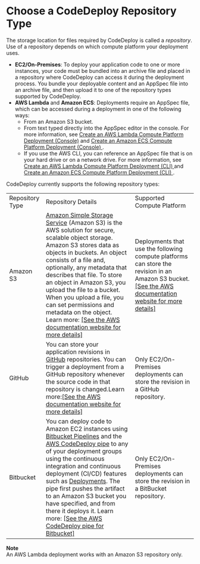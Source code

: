 # Choose a CodeDeploy Repository Type<a name="application-revisions-repository-type"></a>

The storage location for files required by CodeDeploy is called a *repository*\. Use of a repository depends on which compute platform your deployment uses\.
+ **EC2/On\-Premises**: To deploy your application code to one or more instances, your code must be bundled into an archive file and placed in a repository where CodeDeploy can access it during the deployment process\. You bundle your deployable content and an AppSpec file into an archive file, and then upload it to one of the repository types supported by CodeDeploy\.
+ **AWS Lambda** and **Amazon ECS**: Deployments require an AppSpec file, which can be accessed during a deployment in one of the following ways: 
  +  From an Amazon S3 bucket\. 
  +  From text typed directly into the AppSpec editor in the console\. For more information, see [Create an AWS Lambda Compute Platform Deployment \(Console\)](deployments-create-console-lambda.md) and [ Create an Amazon ECS Compute Platform Deployment \(Console\) ](deployments-create-console-ecs.md)\. 
  +  If you use the AWS CLI, you can reference an AppSpec file that is on your hard drive or on a network drive\. For more information, see [ Create an AWS Lambda Compute Platform Deployment \(CLI\) ](deployments-create-lambda-cli.md) and [ Create an Amazon ECS Compute Platform Deployment \(CLI\) ](deployments-create-ecs-cli.md)\. 

CodeDeploy currently supports the following repository types: 


|  |  |  | 
| --- |--- |--- |
| Repository Type | Repository Details | Supported Compute Platform | 
| Amazon S3 | [Amazon Simple Storage Service](https://docs.aws.amazon.com/AmazonS3/latest/gsg/) \(Amazon S3\) is the AWS solution for secure, scalable object storage\. Amazon S3 stores data as objects in buckets\. An object consists of a file and, optionally, any metadata that describes that file\. To store an object in Amazon S3, you upload the file to a bucket\. When you upload a file, you can set permissions and metadata on the object\. Learn more: [\[See the AWS documentation website for more details\]](http://docs.aws.amazon.com/codedeploy/latest/userguide/application-revisions-repository-type.html) | Deployments that use the following compute platforms can store the revision in an Amazon S3 bucket\.[\[See the AWS documentation website for more details\]](http://docs.aws.amazon.com/codedeploy/latest/userguide/application-revisions-repository-type.html) | 
| GitHub | You can store your application revisions in [GitHub](http://www.github.com) repositories\. You can trigger a deployment from a GitHub repository whenever the source code in that repository is changed\.Learn more:[\[See the AWS documentation website for more details\]](http://docs.aws.amazon.com/codedeploy/latest/userguide/application-revisions-repository-type.html) | Only EC2/On\-Premises deployments can store the revision in a GitHub repository\. | 
| Bitbucket |  You can deploy code to Amazon EC2 instances using [Bitbucket Pipelines](https://bitbucket.org/product/features/pipelines) and the [AWS CodeDeploy pipe](https://bitbucket.org/product/features/pipelines/integrations?p=atlassian/aws-code-deploy) to any of your deployment groups using the continuous integration and continuous deployment \(CI/CD\) features such as [Deployments](https://confluence.atlassian.com/bitbucket/bitbucket-deployments-940695276.html). The pipe first pushes the artifact to an Amazon S3 bucket you have specified, and from there it deploys it\. Learn more: [\[See the AWS CodeDeploy pipe for Bitbucket\]](https://bitbucket.org/atlassian/aws-code-deploy/src/master/README.md)  | Only EC2/On\-Premises deployments can store the revision in a BitBucket repository\. | 

**Note**  
An AWS Lambda deployment works with an Amazon S3 repository only\.
